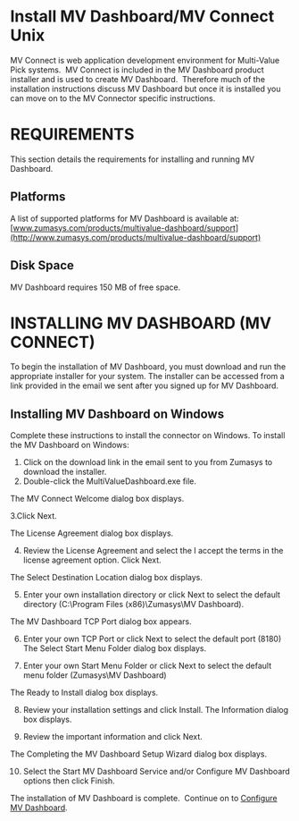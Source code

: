 # Install MV Dashboard/MV Connect Unix

<PageHeader />

MV Connect is web application development environment for Multi-Value Pick systems.  MV Connect is included in the MV Dashboard product installer and is used to create MV Dashboard.  Therefore much of the installation instructions discuss MV Dashboard but once it is installed you can move on to the MV Connector specific instructions.

# **REQUIREMENTS**

This section details the requirements for installing and running MV Dashboard.

## **Platforms**

A list of supported platforms for MV Dashboard is available at: [www.zumasys.com/products/multivalue-dashboard/support](http://www.zumasys.com/products/multivalue-dashboard/support)

## **Disk Space**

MV Dashboard requires 150 MB of free space.

# **INSTALLING MV DASHBOARD (MV CONNECT)**

To begin the installation of MV Dashboard, you must download and run the appropriate installer for your system. The installer can be accessed from a link provided in the email we sent after you signed up for MV Dashboard.



## **Installing MV Dashboard on Windows**

Complete these instructions to install the connector on Windows. To install the MV Dashboard on Windows:

1. Click on the download link in the email sent to you from Zumasys to download the installer.
2. Double-click the MultiValueDashboard.exe file.


The MV Connect Welcome dialog box displays.

3.Click Next.

The License Agreement dialog box displays.

4. Review the License Agreement and select the I accept the terms in the license agreement option. Click Next.

The Select Destination Location dialog box displays.

5. Enter your own installation directory or click Next to select the default directory (C:\Program Files (x86)\Zumasys\MV Dashboard).

The MV Dashboard TCP Port dialog box appears.

6. Enter your own TCP Port or click Next to select the default port (8180) The Select Start Menu Folder dialog box displays.

7. Enter your own Start Menu Folder or click Next to select the default menu folder (Zumasys\MV Dashboard)

The Ready to Install dialog box displays.

8. Review your installation settings and click Install. The Information dialog box displays.

9. Review the important information and click Next.

The Completing the MV Dashboard Setup Wizard dialog box displays.

10. Select the Start MV Dashboard Service and/or Configure MV Dashboard options then click Finish.

The installation of MV Dashboard is complete.  Continue on to [Configure MV Dashboard](./../configure-mv-dashboard).
<PageFooter />

